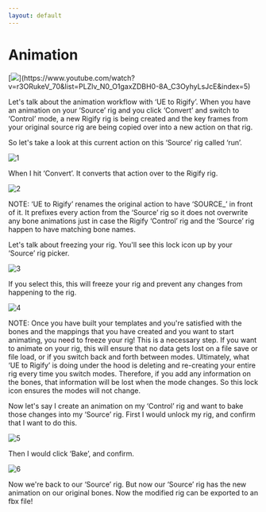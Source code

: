 ```yaml
---
layout: default
---
```


# Animation

[![](https://blender-tools-documentation.s3.amazonaws.com/ue-to-rigify/videos/thumbnails/animation.png?)](https://www.youtube.com/watch?v=r3ORukeV_70&list=PLZlv_N0_O1gaxZDBH0-8A_C3OyhyLsJcE&index=5)

Let's talk about the animation workflow with ‘UE to Rigify’. When you have an animation on your ‘Source’ rig and you click ‘Convert’ and switch to ‘Control’ mode, a new Rigify rig is being created and the key frames from your original source rig are being copied over into a new action on that rig.


So let's take a look at this current action on this ‘Source’ rig called ‘run’.

![1](https://blender-tools-documentation.s3.amazonaws.com/ue-to-rigify/images/animation/1.png)

When I hit ‘Convert’. It converts that action over to the Rigify rig.

![2](https://blender-tools-documentation.s3.amazonaws.com/ue-to-rigify/images/animation/2.png)

NOTE:
‘UE to Rigify’ renames the original action to have ‘SOURCE_’ in front of it. It prefixes every action from the ‘Source’ rig so it does not overwrite any bone animations just in case the Rigify ‘Control’ rig and the ‘Source’ rig happen to have matching bone names.

Let's talk about freezing your rig. You'll see this lock icon up by your ‘Source’ rig picker.

![3](https://blender-tools-documentation.s3.amazonaws.com/ue-to-rigify/images/animation/3.png)

If you select this, this will freeze your rig and prevent any changes from happening to the rig.

![4](https://blender-tools-documentation.s3.amazonaws.com/ue-to-rigify/images/animation/4.png)

NOTE:
Once you have built your templates and you're satisfied with the bones and the mappings that you have created and you want to start animating, you need to freeze your rig! This is a necessary step. If you want to animate on your rig, this will ensure that no data gets lost on a file save or file load, or if you switch back and forth between modes. Ultimately, what ‘UE to Rigify’ is doing under the hood is deleting and re-creating your entire rig every time you switch modes. Therefore, if you add any information on the bones, that information will be lost when the mode changes. So this lock icon ensures the modes will not change.

Now let's say I create an animation on my ‘Control’ rig and want to bake those changes into my ‘Source’ rig. First I would unlock my rig, and confirm that I want to do this.

![5](https://blender-tools-documentation.s3.amazonaws.com/ue-to-rigify/images/animation/5.png)

Then I would click ‘Bake’, and confirm.

![6](https://blender-tools-documentation.s3.amazonaws.com/ue-to-rigify/images/animation/6.png)

Now we're back to our ‘Source’ rig. But now our ‘Source’ rig has the new animation on our original bones. Now the modified rig can be exported to an fbx file!